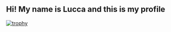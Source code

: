  ## Hi! My name is Lucca and this is my profile

[![trophy](https://github-profile-trophy.vercel.app/?username=luccaccarmelin)](https://github.com/ryo-ma/github-profile-trophy)

